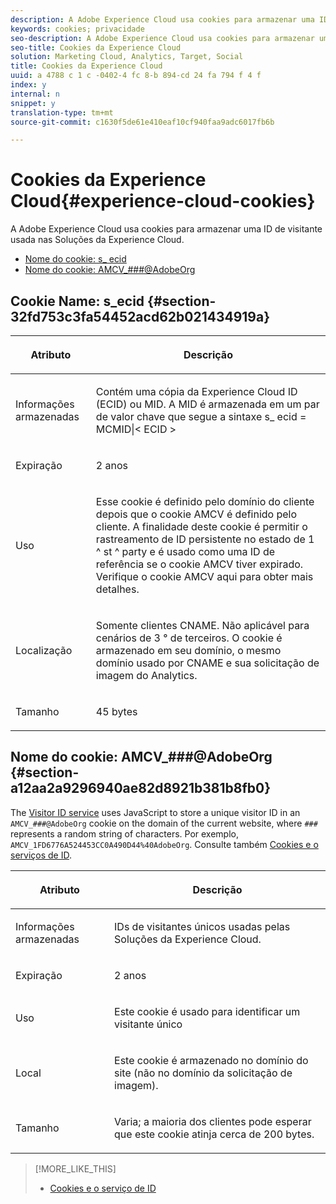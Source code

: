 ```yaml
---
description: A Adobe Experience Cloud usa cookies para armazenar uma ID de visitante usada nas Soluções da Experience Cloud.
keywords: cookies; privacidade
seo-description: A Adobe Experience Cloud usa cookies para armazenar uma ID de visitante usada nas Soluções da Experience Cloud.
seo-title: Cookies da Experience Cloud
solution: Marketing Cloud, Analytics, Target, Social
title: Cookies da Experience Cloud
uuid: a 4788 c 1 c -0402-4 fc 8-b 894-cd 24 fa 794 f 4 f
index: y
internal: n
snippet: y
translation-type: tm+mt
source-git-commit: c1630f5de61e410eaf10cf940faa9adc6017fb6b

---
```



# Cookies da Experience Cloud{#experience-cloud-cookies}

A Adobe Experience Cloud usa cookies para armazenar uma ID de visitante usada nas Soluções da Experience Cloud.

* [Nome do cookie: s_ ecid](../cookies-overview/cookies-mc.md#section-32fd753c3fa54452acd62b021434919a)
* [Nome do cookie: AMCV_###@AdobeOrg](../cookies-overview/cookies-mc.md#section-a12aa2a9296940ae82d8921b381b8fb0)

## Cookie Name: s_ecid {#section-32fd753c3fa54452acd62b021434919a}

<table id="table_FF4C70D3D4CC425BA65162D5A9504F7D"> 
 <thead> 
  <tr> 
   <th colname="col1" class="entry"> <p>Atributo </p> </th> 
   <th colname="col2" class="entry"> <p>Descrição </p> </th> 
  </tr> 
 </thead>
 <tbody> 
  <tr> 
   <td colname="col1"> <p>Informações armazenadas </p> </td> 
   <td colname="col2"> <p> Contém uma cópia da Experience Cloud ID (ECID) ou MID. A MID é armazenada em um par de valor chave que segue a sintaxe s_ ecid = MCMID|&lt; ECID &gt; </p> </td> 
  </tr> 
  <tr> 
   <td colname="col1"> <p> Expiração </p> </td> 
   <td colname="col2"> <p>2 anos </p> </td> 
  </tr> 
  <tr> 
   <td colname="col1"> <p> Uso </p> </td> 
   <td colname="col2"> <p>Esse cookie é definido pelo domínio do cliente depois que o cookie AMCV é definido pelo cliente. A finalidade deste cookie é permitir o rastreamento de ID persistente no estado de 1 ^ st ^ party e é usado como uma ID de referência se o cookie AMCV tiver expirado. Verifique o cookie AMCV aqui para obter mais detalhes. </p> </td> 
  </tr> 
  <tr> 
   <td colname="col1"> <p> Localização </p> </td> 
   <td colname="col2"> <p>Somente clientes CNAME. Não aplicável para cenários de 3 ° de terceiros. O cookie é armazenado em seu domínio, o mesmo domínio usado por CNAME e sua solicitação de imagem do Analytics. </p> </td> 
  </tr> 
  <tr> 
   <td colname="col1"> <p> Tamanho </p> </td> 
   <td colname="col2"> <p>45 bytes </p> </td> 
  </tr> 
 </tbody> 
</table>

## Nome do cookie: AMCV_###@AdobeOrg {#section-a12aa2a9296940ae82d8921b381b8fb0}

The [Visitor ID service](https://marketing.adobe.com/resources/help/en_US/mcvid/) uses JavaScript to store a unique visitor ID in an `AMCV_###@AdobeOrg` cookie on the domain of the current website, where `###` represents a random string of characters. Por exemplo, `AMCV_1FD6776A524453CC0A490D44%40AdobeOrg`. Consulte também [Cookies e o serviços de ID](https://marketing.adobe.com/resources/help/en_US/mcvid/mcvid_cookies.html).

<table id="table_1883C0836C1E4AF5A262FBF5000C1B11"> 
 <thead> 
  <tr> 
   <th colname="col1" class="entry"> <p>Atributo </p> </th> 
   <th colname="col2" class="entry"> <p>Descrição </p> </th> 
  </tr> 
 </thead>
 <tbody> 
  <tr> 
   <td colname="col1"> <p>Informações armazenadas </p> </td> 
   <td colname="col2"> <p> IDs de visitantes únicos usadas pelas Soluções da Experience Cloud. </p> </td> 
  </tr> 
  <tr> 
   <td colname="col1"> <p> Expiração </p> </td> 
   <td colname="col2"> <p> 2 anos </p> </td> 
  </tr> 
  <tr> 
   <td colname="col1"> <p> Uso </p> </td> 
   <td colname="col2"> <p> Este cookie é usado para identificar um visitante único </p> </td> 
  </tr> 
  <tr> 
   <td colname="col1"> <p> Local </p> </td> 
   <td colname="col2"> <p> Este cookie é armazenado no domínio do site (não no domínio da solicitação de imagem). </p> </td> 
  </tr> 
  <tr> 
   <td colname="col1"> <p> Tamanho </p> </td> 
   <td colname="col2"> <p> Varia; a maioria dos clientes pode esperar que este cookie atinja cerca de 200 bytes. </p> </td> 
  </tr> 
 </tbody> 
</table>

>[!MORE_LIKE_THIS]
>
>* [Cookies e o serviço de ID](https://marketing.adobe.com/resources/help/en_US/mcvid/mcvid_cookies.html)

